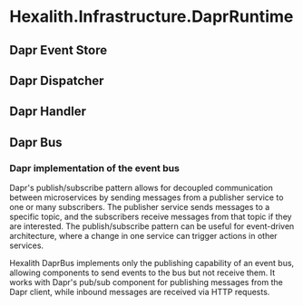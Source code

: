 # Hexalith.Infrastructure.DaprRuntime
## Dapr Event Store
## Dapr Dispatcher
## Dapr Handler
## Dapr Bus
### Dapr implementation of the event bus
Dapr's publish/subscribe pattern allows for decoupled communication between microservices by sending messages from a publisher service to one or many subscribers.
The publisher service sends messages to a specific topic, and the subscribers receive messages from that topic if they are interested.
The publish/subscribe pattern can be useful for event-driven architecture, where a change in one service can trigger actions in other services.

Hexalith DaprBus implements only the publishing capability of an event bus, allowing components to send events to the bus but not receive them. It works with Dapr's pub/sub component for publishing messages from the Dapr client, while inbound messages are received via HTTP requests.